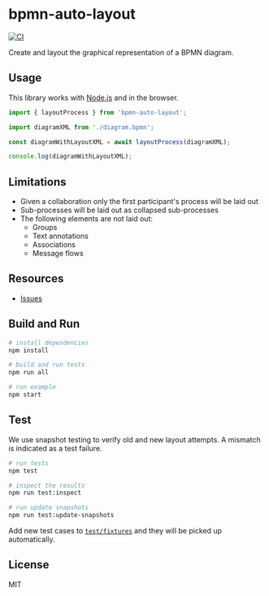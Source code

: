 # bpmn-auto-layout

[![CI](https://github.com/bpmn-io/bpmn-auto-layout/actions/workflows/CI.yml/badge.svg)](https://github.com/bpmn-io/bpmn-auto-layout/actions/workflows/CI.yml)

Create and layout the graphical representation of a BPMN diagram.

## Usage

This library works with [Node.js](https://nodejs.org/) and in the browser.

```javascript
import { layoutProcess } from 'bpmn-auto-layout';

import diagramXML from './diagram.bpmn';

const diagramWithLayoutXML = await layoutProcess(diagramXML);

console.log(diagramWithLayoutXML);
```

## Limitations

* Given a collaboration only the first participant's process will be laid out
* Sub-processes will be laid out as collapsed sub-processes
* The following elements are not laid out:
  * Groups
  * Text annotations
  * Associations
  * Message flows

## Resources

* [Issues](https://github.com/bpmn-io/bpmn-auto-layout/issues)

## Build and Run

```sh
# install dependencies
npm install

# build and run tests
npm run all

# run example
npm start
```

## Test

We use snapshot testing to verify old and new layout attempts. A mismatch is indicated as a test failure.

```sh
# run tests
npm test

# inspect the results
npm run test:inspect

# run update snapshots
npm run test:update-snapshots
```

Add new test cases to [`test/fixtures`](./test/fixtures) and they will be picked up automatically.

## License

MIT
